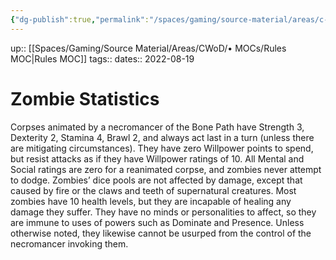 ```yaml
---
{"dg-publish":true,"permalink":"/spaces/gaming/source-material/areas/c-wo-d/genre/vampire/v20/rules/zombie-statistics/","dgHomeLink":true,"dgPassFrontmatter":true}
---
```


up:: [[Spaces/Gaming/Source Material/Areas/CWoD/• MOCs/Rules MOC|Rules MOC]]
tags:: 
dates:: 2022-08-19

# Zombie Statistics
Corpses animated by a necromancer of the
Bone Path have Strength 3, Dexterity 2,
Stamina 4, Brawl 2, and always act last in
a turn (unless there are mitigating circumstances).
They have zero Willpower points to
spend, but resist attacks as if they have Willpower
ratings of 10. All Mental and Social
ratings are zero for a reanimated corpse, and
zombies never attempt to dodge. Zombies’
dice pools are not affected by damage, except
that caused by fire or the claws and teeth of
supernatural creatures. Most zombies have
10 health levels, but they are incapable of
healing any damage they suffer. They have
no minds or personalities to affect, so they are
immune to uses of powers such as Dominate
and Presence. Unless otherwise noted, they
likewise cannot be usurped from the control
of the necromancer invoking them.